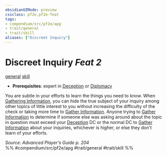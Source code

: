 ```yaml
---
obsidianUIMode: preview
cssclass: pf2e,pf2e-feat
tags:
- compendium/src/pf2e/apg
- trait/general
- trait/skill
aliases: ["Discreet Inquiry"]
---
```

# Discreet Inquiry  *Feat 2*  
[general](/rules/traits/general.md)  [skill](/rules/traits/skill.md)  

- **Prerequisites**: expert in [Deception](/compendium/skills.md#Deception) or [Diplomacy](/compendium/skills.md#Diplomacy)

You are subtle in your efforts to learn the things you need to know. When [Gathering Information](/rules/actions/gather-information.md), you can hide the true subject of your inquiry among other topics of little interest to you without increasing the difficulty of the check or taking more time to [Gather Information](/rules/actions/gather-information.md). Anyone trying to [Gather Information](/rules/actions/gather-information.md) to determine if someone else was asking around about the topic in question must exceed your [Deception](/compendium/skills.md#Deception) DC or the normal DC to [Gather Information](/rules/actions/gather-information.md) about your inquiries, whichever is higher, or else they don't learn of your efforts.

*Source: Advanced Player's Guide p. 204*  
%% #compendium/src/pf2e/apg #trait/general #trait/skill %%